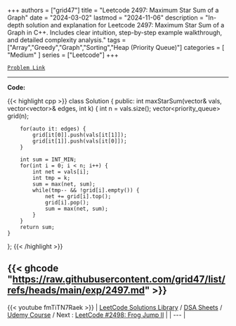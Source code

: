 
+++
authors = ["grid47"]
title = "Leetcode 2497: Maximum Star Sum of a Graph"
date = "2024-03-02"
lastmod = "2024-11-06"
description = "In-depth solution and explanation for Leetcode 2497: Maximum Star Sum of a Graph in C++. Includes clear intuition, step-by-step example walkthrough, and detailed complexity analysis."
tags = ["Array","Greedy","Graph","Sorting","Heap (Priority Queue)"]
categories = [
    "Medium"
]
series = ["Leetcode"]
+++



[`Problem Link`](https://leetcode.com/problems/maximum-star-sum-of-a-graph/description/)

---
**Code:**

{{< highlight cpp >}}
class Solution {
public:
    int maxStarSum(vector<int>& vals, vector<vector<int>>& edges, int k) {
        int n = vals.size();
        vector<priority_queue<int>> grid(n);
        
        for(auto it: edges) {
            grid[it[0]].push(vals[it[1]]);
            grid[it[1]].push(vals[it[0]]);
        }
        
        int sum = INT_MIN;
        for(int i = 0; i < n; i++) {
            int net = vals[i];
            int tmp = k;
            sum = max(net, sum);            
            while(tmp-- && !grid[i].empty()) {
                net += grid[i].top();
                grid[i].pop();
                sum = max(net, sum);                
            }
        }
        return sum;
    }
};
{{< /highlight >}}

{{< ghcode "https://raw.githubusercontent.com/grid47/list/refs/heads/main/exp/2497.md" >}}
---
{{< youtube fmTiTN7Raek >}}
| [LeetCode Solutions Library](https://grid47.xyz/leetcode/) / [DSA Sheets](https://grid47.xyz/sheets/) / [Udemy Course](https://grid47.xyz/courses/) / Next : [LeetCode #2498: Frog Jump II](https://grid47.xyz/posts/leetcode-2498-frog-jump-ii-solution/) |
| --- |
